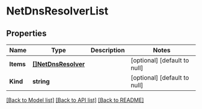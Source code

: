 # NetDnsResolverList

## Properties
Name | Type | Description | Notes
------------ | ------------- | ------------- | -------------
**Items** | [**[]NetDnsResolver**](net_dnsResolver.md) |  | [optional] [default to null]
**Kind** | **string** |  | [optional] [default to null]

[[Back to Model list]](../README.md#documentation-for-models) [[Back to API list]](../README.md#documentation-for-api-endpoints) [[Back to README]](../README.md)


